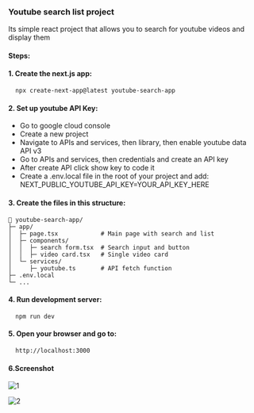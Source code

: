 ### Youtube search list project

Its simple react project that allows you to search for youtube videos and display them

#### Steps:

#### 1. Create the next.js app:
      npx create-next-app@latest youtube-search-app

#### 2. Set up youtube API Key:
   - Go to google cloud console<br>
   - Create a new project<br>
   - Navigate to APIs and services, then library, then enable youtube data API v3<br>
   - Go to APIs and services, then credentials and create an API key<br>
   - After create API click show key to code it<br>
   - Create a .env.local file in the root of your project and add: NEXT_PUBLIC_YOUTUBE_API_KEY=YOUR_API_KEY_HERE

#### 3. Create the files in this structure:
```
📁 youtube-search-app/
├─ app/
│  ├─ page.tsx            # Main page with search and list
│  ├─ components/
│  │  ├─ search form.tsx  # Search input and button
│  │  ├─ video card.tsx   # Single video card
│  └─ services/
│     ├─ youtube.ts       # API fetch function
├─ .env.local
└─ ...
```

#### 4. Run development server:
      npm run dev
  
#### 5. Open your browser and go to:
      http://localhost:3000

#### 6.Screenshot
![1](https://private-user-images.githubusercontent.com/121627103/493387469-939739bb-6f46-4c56-9b7b-07d03e63a357.png?jwt=eyJ0eXAiOiJKV1QiLCJhbGciOiJIUzI1NiJ9.eyJpc3MiOiJnaXRodWIuY29tIiwiYXVkIjoicmF3LmdpdGh1YnVzZXJjb250ZW50LmNvbSIsImtleSI6ImtleTUiLCJleHAiOjE3NTg3MjM0MzEsIm5iZiI6MTc1ODcyMzEzMSwicGF0aCI6Ii8xMjE2MjcxMDMvNDkzMzg3NDY5LTkzOTczOWJiLTZmNDYtNGM1Ni05YjdiLTA3ZDAzZTYzYTM1Ny5wbmc_WC1BbXotQWxnb3JpdGhtPUFXUzQtSE1BQy1TSEEyNTYmWC1BbXotQ3JlZGVudGlhbD1BS0lBVkNPRFlMU0E1M1BRSzRaQSUyRjIwMjUwOTI0JTJGdXMtZWFzdC0xJTJGczMlMkZhd3M0X3JlcXVlc3QmWC1BbXotRGF0ZT0yMDI1MDkyNFQxNDEyMTFaJlgtQW16LUV4cGlyZXM9MzAwJlgtQW16LVNpZ25hdHVyZT00YTM3ODE3ZDc2YjVjM2VkYWVhZGZjN2Q1ODEzNDY5OWViODYzNDMzNzU3ODViZWZjYjcxMTc1N2FiY2U2OGQ2JlgtQW16LVNpZ25lZEhlYWRlcnM9aG9zdCJ9.IdJRcSEFyLZ6QRP9-9cwT-VJODMYxRKo2sWEVHMoe3Q)

![2](https://private-user-images.githubusercontent.com/121627103/493388476-4a2f4117-3018-4e1b-96d6-e49dce03bd7b.png?jwt=eyJ0eXAiOiJKV1QiLCJhbGciOiJIUzI1NiJ9.eyJpc3MiOiJnaXRodWIuY29tIiwiYXVkIjoicmF3LmdpdGh1YnVzZXJjb250ZW50LmNvbSIsImtleSI6ImtleTUiLCJleHAiOjE3NTg3MjM1MzIsIm5iZiI6MTc1ODcyMzIzMiwicGF0aCI6Ii8xMjE2MjcxMDMvNDkzMzg4NDc2LTRhMmY0MTE3LTMwMTgtNGUxYi05NmQ2LWU0OWRjZTAzYmQ3Yi5wbmc_WC1BbXotQWxnb3JpdGhtPUFXUzQtSE1BQy1TSEEyNTYmWC1BbXotQ3JlZGVudGlhbD1BS0lBVkNPRFlMU0E1M1BRSzRaQSUyRjIwMjUwOTI0JTJGdXMtZWFzdC0xJTJGczMlMkZhd3M0X3JlcXVlc3QmWC1BbXotRGF0ZT0yMDI1MDkyNFQxNDEzNTJaJlgtQW16LUV4cGlyZXM9MzAwJlgtQW16LVNpZ25hdHVyZT1iNDdjMjA5NmUyYzRmZTk5MmYwM2ViMzI5NWZmNGEwNTg2YWVjNDY1Zjk2YTQ0NzMwM2NkOTAwODhmM2Q3NjcxJlgtQW16LVNpZ25lZEhlYWRlcnM9aG9zdCJ9.ASvwU72P9vOU4e7gp_6iIvOXxIvrOdmBMSBd7rH_O-M)
